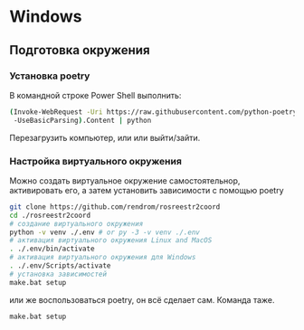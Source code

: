 # Windows

## Подготовка окружения

### Установка poetry

В командной строке Power Shell выполнить:

```bash
(Invoke-WebRequest -Uri https://raw.githubusercontent.com/python-poetry/poetry/master/get-poetry.py
 -UseBasicParsing).Content | python
```

Перезагрузить компьютер, или или выйти/зайти.

### Настройка виртуального окружения
Можно создать виртуальное окружение самостоятельнор, активировать его, а затем установить зависимости с помощью poetry

```bash
git clone https://github.com/rendrom/rosreestr2coord
cd ./rosreestr2coord
# создание виртуального окружения
python -v venv ./.env # or py -3 -v venv ./.env
# активация виртуального окружения Linux and MacOS
. ./.env/bin/activate
# активация виртуального окружения для Windows
. ./.env/Scripts/activate
# установка зависимостей
make.bat setup
```
или же воспользоваться poetry, он всё сделает сам. Команда таже.

```bash
make.bat setup
```
